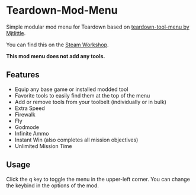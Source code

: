 # Teardown-Mod-Menu
Simple modular mod menu for Teardown based on <a href=https://github.com/Mjtlittle/teardown-tool-menu>teardown-tool-menu by Mjtlittle</a>.

You can find this on the <a href="https://steamcommunity.com/sharedfiles/filedetails/?id=2420847131">Steam Workshop</a>.

<b>This mod menu does not add any tools.</b>

## Features
- Equip any base game or installed modded tool
- Favorite tools to easily find them at the top of the menu
- Add or remove tools from your toolbelt (individually or in bulk)
- Extra Speed
- Firewalk
- Fly
- Godmode
- Infinite Ammo
- Instant Win (also completes all mission objectives)
- Unlimited Mission Time

## Usage
Click the <kbd>q</kbd> key to toggle the menu in the upper-left corner. You can change the keybind in the options of the mod.
